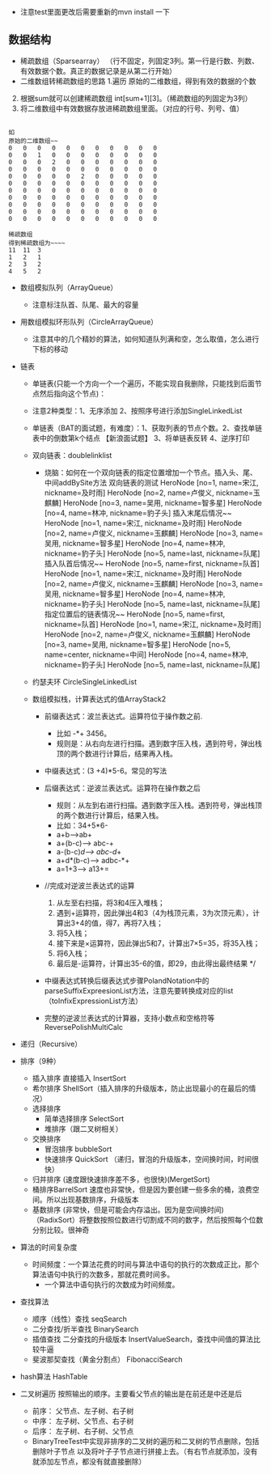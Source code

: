 
- 注意test里面更改后需要重新的mvn install 一下
## 数据结构

- 稀疏数组（Sparsearray）
  （行不固定，列固定3列。第一行是行数、列数、有效数据个数。真正的数据记录是从第二行开始）
- 二维数组转稀疏数组的思路 
1.遍历 原始的二维数组，得到有效的数据的个数
2. 根据sum就可以创建稀疏数组 int[sum+1][3]。（稀疏数组的列固定为3列） 
3. 将二维数组中有效数据存放进稀疏数组里面。（对应的行号、列号、值）

```

如
原始的二维数组~~
0	0	0	0	0	0	0	0	0	0	0	
0	0	1	0	0	0	0	0	0	0	0	
0	0	0	2	0	0	0	0	0	0	0	
0	0	0	0	0	0	0	0	0	0	0	
0	0	0	0	0	2	0	0	0	0	0	
0	0	0	0	0	0	0	0	0	0	0	
0	0	0	0	0	0	0	0	0	0	0	
0	0	0	0	0	0	0	0	0	0	0	
0	0	0	0	0	0	0	0	0	0	0	
0	0	0	0	0	0	0	0	0	0	0	
0	0	0	0	0	0	0	0	0	0	0	

稀疏数组
得到稀疏数组为~~~~
11	11	3	
1	2	1	
2	3	2	
4	5	2	

```

- 数组模拟队列（ArrayQueue）
  - 注意标注队首、队尾、最大的容量

- 用数组模拟环形队列（CircleArrayQueue）
  - 注意其中的几个精妙的算法，如何知道队列满和空，怎么取值，怎么进行下标的移动
  
  
- 链表
  - 单链表(只能一个方向一个一个遍历，不能实现自我删除，只能找到后面节点然后指向这个节点)：
  - 注意2种类型：1、无序添加 2、按照序号进行添加SingleLinkedList
  - 单链表（BAT的面试题，有难度）：1、获取列表的节点个数。2、查找单链表中的倒数第k个结点
    【新浪面试题】 3、将单链表反转 4、逆序打印
  - 双向链表：doublelinklist
    - 烧脑：如何在一个双向链表的指定位置增加一个节点。插入头、尾、中间addBySite方法
        双向链表的测试
        HeroNode [no=1, name=宋江, nickname=及时雨]
        HeroNode [no=2, name=卢俊义, nickname=玉麒麟]
        HeroNode [no=3, name=吴用, nickname=智多星]
        HeroNode [no=4, name=林冲, nickname=豹子头]
        插入末尾后情况~~
        HeroNode [no=1, name=宋江, nickname=及时雨]
        HeroNode [no=2, name=卢俊义, nickname=玉麒麟]
        HeroNode [no=3, name=吴用, nickname=智多星]
        HeroNode [no=4, name=林冲, nickname=豹子头]
        HeroNode [no=5, name=last, nickname=队尾]
        插入队首后情况~~
        HeroNode [no=5, name=first, nickname=队首]
        HeroNode [no=1, name=宋江, nickname=及时雨]
        HeroNode [no=2, name=卢俊义, nickname=玉麒麟]
        HeroNode [no=3, name=吴用, nickname=智多星]
        HeroNode [no=4, name=林冲, nickname=豹子头]
        HeroNode [no=5, name=last, nickname=队尾]
        指定位置后的链表情况~~
        HeroNode [no=5, name=first, nickname=队首]
        HeroNode [no=1, name=宋江, nickname=及时雨]
        HeroNode [no=2, name=卢俊义, nickname=玉麒麟]
        HeroNode [no=3, name=吴用, nickname=智多星]
        HeroNode [no=5, name=center, nickname=中间]
        HeroNode [no=4, name=林冲, nickname=豹子头]
        HeroNode [no=5, name=last, nickname=队尾]
        
  - 约瑟夫环 CircleSingleLinkedList
  - 数组模拟栈，计算表达式的值ArrayStack2 
    - 前缀表达式：波兰表达式。运算符位于操作数之前. 
        - 比如 -*+ 3456。
        - 规则是：从右向左进行扫描。遇到数字压入栈，遇到符号，弹出栈顶的两个数进行计算后，结果再入栈。
    - 中缀表达式：(3 +4)*5-6。常见的写法
    - 后缀表达式：逆波兰表达式。运算符在操作数之后 
      -   规则：从左到右进行扫描。遇到数字压入栈。遇到符号，弹出栈顶的两个数进行计算后，结果入栈。
        - 比如：34+5*6-
        - a+b-->ab+
        - a+(b-c)--> abc-+
        - a-(b-c)*d--> abc-d*+
        - a+d*(b-c)--> adbc-*+
        - a=1+3--> a13+=
    -  //完成对逆波兰表达式的运算 
       1. 从左至右扫描，将3和4压入堆栈；
       2. 遇到+运算符，因此弹出4和3（4为栈顶元素，3为次顶元素），计算出3+4的值，得7，再将7入栈；
       3. 将5入栈；	
       4. 接下来是×运算符，因此弹出5和7，计算出7×5=35，将35入栈； 
       5. 将6入栈； 
       6. 最后是-运算符，计算出35-6的值，即29，由此得出最终结果 */
        
    - 中缀表达式转换后缀表达式步骤PolandNotation中的parseSuffixExpreesionList方法，注意先要转换成对应的list（toInfixExpressionList方法）
    - 完整的逆波兰表达式的计算器，支持小数点和空格符等ReversePolishMultiCalc
     
        
-  递归（Recursive）
        
-  排序（9种） 
   - 插入排序 直接插入 InsertSort 
   - 希尔排序
      ShellSort（插入排序的升级版本，防止出现最小的在最后的情况）
   - 选择排序 
        -  简单选择排序 SelectSort 
        -  堆排序（跟二叉树相关）
   - 交换排序 
        - 冒泡排序 bubbleSort 
        - 快速排序 QuickSort （递归，冒泡的升级版本，空间换时间，时间很快）
   - 归并排序 (速度跟快速排序差不多，也很快)(MergetSort)
   - 桶排序BarrelSort   速度也非常快，但是因为要创建一些多余的桶，浪费空间。所以出现基数排序，升级版本
   - 基数排序 (非常快，但是可能会内存溢出。因为是空间换时间)（RadixSort）将整数按照位数进行切割成不同的数字，然后按照每个位数分别比较。很神奇
   
- 算法的时间复杂度
  - 时间频度：一个算法花费的时间与算法中语句的执行的次数成正比，那个算法语句中执行的次数多，那就花费时间多。
    - 一个算法中语句执行的次数成为时间频度。
        


- 查找算法
  - 顺序（线性）查找 seqSearch
  - 二分查找/折半查找 BinarySearch
  - 插值查找 二分查找的升级版本 InsertValueSearch，查找中间值的算法比较牛逼
  - 斐波那契查找（黄金分割点）  FibonacciSearch

- hash算法 HashTable

- 二叉树遍历 
    按照输出的顺序。主要看父节点的输出是在前还是中还是后
  - 前序： 父节点、左子树、右子树
  - 中序： 左子树、父节点、右子树
  - 后序： 左子树、右子树、父节点
  - BinaryTreeTest中实现非排序的二叉树的遍历和二叉树的节点删除，包括删除叶子节点
    以及将叶子子节点进行拼接上去。（有右节点就添加，没有就添加左节点，都没有就直接删除）










        
        
